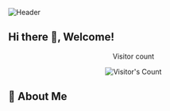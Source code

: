 <!-- Banner Image -->
![Header]([https://i.imgur.com/your-anime-banner.png](https://www.pinterest.com/pin/12173861488700070/)](https://github.com/asshai98/asshai98/blob/main/banner.jpg)) 

## Hi there 👋, Welcome!

<div align="center"> 
  <p>Visitor count</p>
  <img src="https://profile-counter.glitch.me/{asshai98}/count.svg" alt="Visitor's Count" />
</div>

## 🚀 About Me
